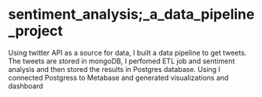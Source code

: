 # sentiment_analysis;_a_data_pipeline_project
Using twitter API as a source for data, I built a data pipeline to get tweets. The tweets are stored in mongoDB, I perfomed ETL job and sentiment analysis and then stored the results in Postgres database. Using I connected Postgress to Metabase and generated visualizations and dashboard  
